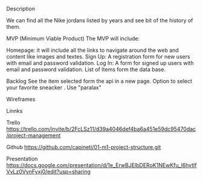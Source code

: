 Description

We can find all the Nike jordans listed by years and see bit of the history of them.

MVP (Minimum Viable Product)
​The MVP will include:​

Homepage: it will include all the links to navigate around the web and content like images and textes.
Sign Up: A registration form for new users with email and password validation.
Log In: A form for signed up users with email and password validation.
List of Items form the data base.

Backlog
See the item selected form the api in a new page.
Option to select your favorite sneacker .​
Use "paralax"

Wireframes

Linnks

Trello
https://trello.com/invite/b/2FcLSz11/d39a4046def4ba6a451e59dc95470dac/project-management

Github
https://github.com/capineti/01-m1-project-structure.git

Presentation
https://docs.google.com/presentation/d/1e_ErwBJElbDERoK1NEwKfu_l6hytlfVvLz0VynFyxj0/edit?usp=sharing
